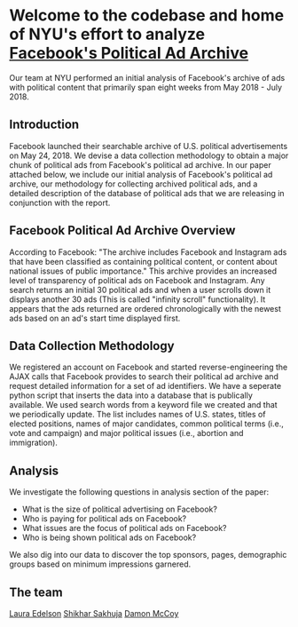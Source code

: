 # Welcome to the codebase and home of NYU's effort to analyze [Facebook's Political Ad Archive](https://www.facebook.com/politicalcontentads/)
Our team at NYU performed an initial analysis of Facebook's archive of ads with political content that primarily span eight weeks from May 2018 - July 2018. 


## Introduction
Facebook launched their searchable archive of U.S. political advertisements on May 24, 2018. We devise a data collection methodology to obtain a major chunk of political ads from Facebook's political ad archive. In our paper attached below, we include our initial analysis of Facebook's political ad archive, our methodology for collecting archived political ads, and a detailed description of the database of political ads that we are releasing in conjunction with the report. 


## Facebook Political Ad Archive Overview
According to Facebook: "The archive includes Facebook and Instagram ads that have been classified as containing political content, or content about national issues of public importance." This archive provides an increased level of transparency of political ads on Facebook and Instagram. Any search returns an initial 30 political ads and when a user scrolls down it displays another 30 ads (This is called "infinity scroll" functionality). It appears that the ads returned are ordered chronologically with the newest ads based on an ad's start time displayed first.


## Data Collection Methodology 
We registered an account on Facebook and started reverse-engineering the AJAX calls that Facebook provides to search their political ad archive and request detailed information for a set of ad identifiers. We have a seperate python script that inserts the data into a database that is publically available.  We used search words from a keyword file we created and that we periodically update. The list includes names of U.S. states, titles of elected positions, names of major candidates, common political terms (i.e., vote and campaign) and major political issues (i.e., abortion and immigration). 


## Analysis
We investigate the following questions in analysis section of the paper:

- What is the size of political advertising on Facebook?
- Who is paying for political ads on Facebook?
- What issues are the focus of political ads on Facebook?
- Who is being shown political ads on Facebook? 

We also dig into our data to discover the top sponsors, pages, demographic groups based on minimum impressions garnered. 

## The team
[Laura Edelson](https://www.linkedin.com/in/laura-edelson-4654182/) 
[Shikhar Sakhuja](https://www.linkedin.com/in/shikhar394/) 
[Damon McCoy](http://damonmccoy.com) 

